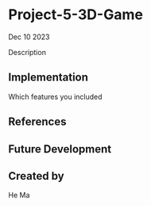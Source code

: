 # Project-5-3D-Game

Dec 10 2023

Description

## Implementation
Which features you included

## References

## Future Development

## Created by
He Ma
